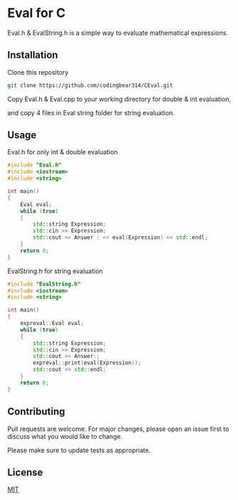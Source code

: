 # Eval for C

Eval.h & EvalString.h is a simple way to evaluate mathematical expressions.

## Installation

Clone this repository

```bash
git clone https://github.com/codingbear314/CEval.git
```
Copy Eval.h & Eval.cpp to your working directory for double & int evaluation,

and copy 4 files in Eval string folder for string evaluation.

## Usage

Eval.h for only int & double evaluation
```cpp
#include "Eval.h"
#include <iostream>
#include <string>

int main()
{
    Eval eval;
    while (true)
    {
        std::string Expression;
        std::cin >> Expression;
        std::cout << Answer : << eval(Expression) << std::endl;
    }
    return 0;
}
```
 
EvalString.h for string evaluation
```cpp
#include "EvalString.h"
#include <iostream>
#include <string>

int main()
{
    expreval::Eval eval;
    while (true)
    {
        std::string Expression;
        std::cin >> Expression;
        std::cout << Answer:;
        expreval::print(eval(Expression));
        std::cout << std::endl;
    }
    return 0;
}
```

## Contributing

Pull requests are welcome. For major changes, please open an issue first
to discuss what you would like to change.

Please make sure to update tests as appropriate.

## License

[MIT](https://choosealicense.com/licenses/mit/)